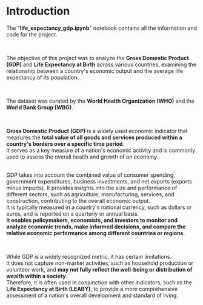 # **Introduction**

The "**life_expectancy_gdp.ipynb**" notebook contains all the information and code for the project.

<br>

The objective of this project was to analyze the **Gross Domestic Product (GDP)** and **Life Expectancy at Birth** across various countries, examining the relationship between a country's economic output and the average life expectancy of its population.

<br>

The dataset was curated by the **World Health Organization (WHO)** and the **World Bank Group (WBG)**. 

<br>

**Gross Domestic Product (GDP)** is a widely used economic indicator that measures the **total value of all goods and services produced within a country's borders over a specific time period**. 
<br>It serves as a key measure of a nation's economic activity and is commonly used to assess the overall health and growth of an economy.

<br>GDP takes into account the combined value of consumer spending, government expenditures, business investments, and net exports (exports minus imports). It provides insights into the size and performance of different sectors, such as agriculture, manufacturing, services, and construction, contributing to the overall economic output.
<br>It is typically measured in a country's national currency, such as dollars or euros, and is reported on a quarterly or annual basis. 
<br>**It enables policymakers, economists, and investors to monitor and analyze economic trends, make informed decisions, and compare the relative economic performance among different countries or regions**.

<br>

While GDP is a widely recognized metric, it has certain limitations. 
<br>It does not capture non-market activities, such as household production or volunteer work, and **may not fully reflect the well-being or distribution of wealth within a society**. 
<br>Therefore, it is often used in conjunction with other indicators, such as the **Life Expectancy at Birth (LEABY)**, to provide a more comprehensive assessment of a nation's overall development and standard of living.
